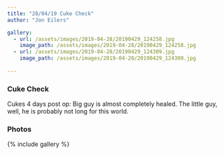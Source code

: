 ```yaml
---
title: "28/04/19 Cuke Check"
author: "Jon Eilers"

gallery:
  - url: /assets/images/2019-04-28/20190429_124258.jpg 
    image_path: /assets/images/2019-04-28/20190429_124258.jpg 
  - url: /assets/images/2019-04-28/20190429_124309.jpg 
    image_path: /assets/images/2019-04-28/20190429_124309.jpg 
    
---
```


### Cuke Check
Cukes 4 days post op: Big guy is almost completely healed. The little guy, well, he is probably not long for this world. 

### Photos
{% include gallery %}
